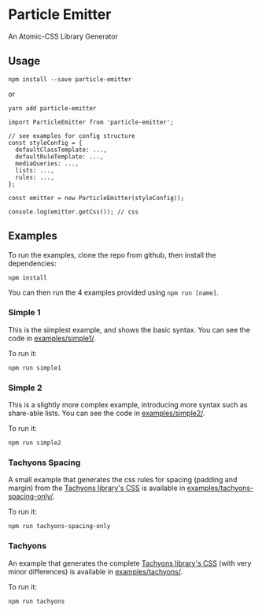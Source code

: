 # Particle Emitter
An Atomic-CSS Library Generator

## Usage
```
npm install --save particle-emitter
```
or
```
yarn add particle-emitter
```


```
import ParticleEmitter from 'particle-emitter';

// see examples for config structure
const styleConfig = {
  defaultClassTemplate: ...,
  defaultRuleTemplate: ...,
  mediaQueries: ...,
  lists: ...,
  rules: ...,
};

const emitter = new ParticleEmitter(styleConfig));

console.log(emitter.getCss()); // css
```

## Examples

To run the examples, clone the repo from github, then install the dependencies:
```
npm install
```
You can then run the 4 examples provided using `npm run [name]`.


### Simple 1
This is the simplest example, and shows the basic syntax. You can see the code in [examples/simple1/](examples/simple1/).

To run it:
```
npm run simple1
```

### Simple 2
This is a slightly more complex example, introducing more syntax such as share-able lists. You can see the code in [examples/simple2/](examples/simple2/).

To run it:
```
npm run simple2
```

### Tachyons Spacing
A small example that generates the css rules for spacing (padding and margin) from the [Tachyons library's CSS](http://tachyons.io/) is available in [examples/tachyons-spacing-only/](examples/tachyons-spacing-only/).

To run it:
```
npm run tachyons-spacing-only
```

### Tachyons
An example that generates the complete [Tachyons library's CSS](http://tachyons.io/) (with very minor differences) is available in [examples/tachyons/](examples/tachyons/).

To run it:
```
npm run tachyons
```
